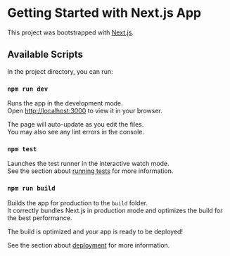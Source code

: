 # Getting Started with Next.js App

This project was bootstrapped with [Next.js](https://nextjs.org/).

## Available Scripts

In the project directory, you can run:

### `npm run dev`

Runs the app in the development mode.\
Open [http://localhost:3000](http://localhost:3000) to view it in your browser.

The page will auto-update as you edit the files.\
You may also see any lint errors in the console.

### `npm test`

Launches the test runner in the interactive watch mode.\
See the section about [running tests](https://nextjs.org/docs/testing) for more information.

### `npm run build`

Builds the app for production to the `build` folder.\
It correctly bundles Next.js in production mode and optimizes the build for the best performance.

The build is optimized and your app is ready to be deployed!

See the section about [deployment](https://nextjs.org/docs/deployment) for more information.
